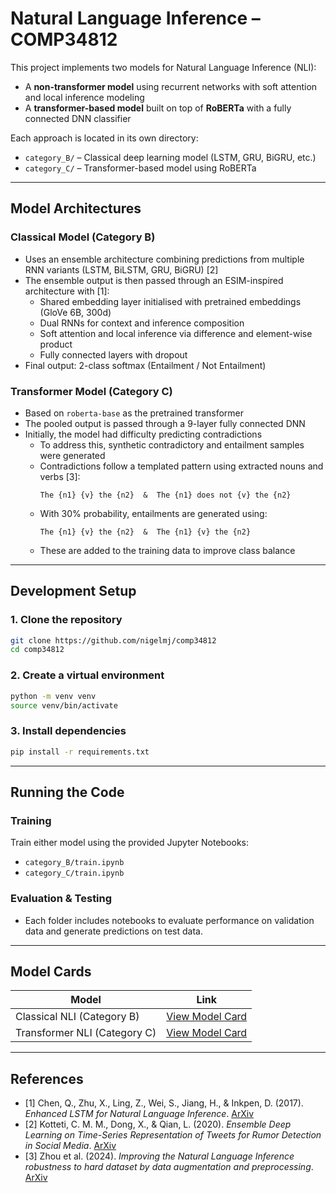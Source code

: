 # Natural Language Inference – COMP34812

This project implements two models for Natural Language Inference (NLI):  
- A **non-transformer model** using recurrent networks with soft attention and local inference modeling  
- A **transformer-based model** built on top of **RoBERTa** with a fully connected DNN classifier

Each approach is located in its own directory:
- `category_B/` – Classical deep learning model (LSTM, GRU, BiGRU, etc.)
- `category_C/` – Transformer-based model using RoBERTa

---

## Model Architectures

### Classical Model (Category B)
- Uses an ensemble architecture combining predictions from multiple RNN variants (LSTM, BiLSTM, GRU, BiGRU) [2]
- The ensemble output is then passed through an ESIM-inspired architecture with [1]:
  - Shared embedding layer initialised with pretrained embeddings (GloVe 6B, 300d)
  - Dual RNNs for context and inference composition
  - Soft attention and local inference via difference and element-wise product
  - Fully connected layers with dropout
- Final output: 2-class softmax (Entailment / Not Entailment)

### Transformer Model (Category C)
- Based on `roberta-base` as the pretrained transformer
- The pooled output is passed through a 9-layer fully connected DNN
- Initially, the model had difficulty predicting contradictions
  - To address this, synthetic contradictory and entailment samples were generated
  - Contradictions follow a templated pattern using extracted nouns and verbs [3]:
    ```
    The {n1} {v} the {n2}  &  The {n1} does not {v} the {n2}
    ```
  - With 30% probability, entailments are generated using:
    ```
    The {n1} {v} the {n2}  &  The {n1} {v} the {n2}
    ```
  - These are added to the training data to improve class balance

---

## Development Setup

### 1. Clone the repository
```bash
git clone https://github.com/nigelmj/comp34812
cd comp34812
```

### 2. Create a virtual environment
```bash
python -m venv venv
source venv/bin/activate
```

### 3. Install dependencies
```bash
pip install -r requirements.txt
```

---

## Running the Code

### Training
Train either model using the provided Jupyter Notebooks:
- `category_B/train.ipynb`  
- `category_C/train.ipynb`

### Evaluation & Testing
- Each folder includes notebooks to evaluate performance on validation data and generate predictions on test data.

---

## Model Cards

| Model | Link |
|-------|------|
| Classical NLI (Category B) | [View Model Card](nli-rnn-model-card.md) |
| Transformer NLI (Category C) | [View Model Card](nli-transformer-model-card.md) |

---

## References
- [1] Chen, Q., Zhu, X., Ling, Z., Wei, S., Jiang, H., & Inkpen, D. (2017). *Enhanced LSTM for Natural Language Inference*. [ArXiv](https://doi.org/10.48550/arXiv.1609.06038)
- [2] Kotteti, C. M. M., Dong, X., & Qian, L. (2020). *Ensemble Deep Learning on Time-Series Representation of Tweets for Rumor Detection in Social Media*. [ArXiv](https://doi.org/10.48550/arXiv.2004.12500)
- [3] Zhou et al. (2024). *Improving the Natural Language Inference robustness to hard dataset by data augmentation and preprocessing*. [ArXiv](https://arxiv.org/html/2412.07108v1#S3)  
